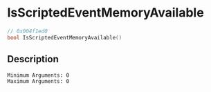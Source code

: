 # IsScriptedEventMemoryAvailable
```c
// 0x004f1ed0
bool IsScriptedEventMemoryAvailable()
```
## Description
```
Minimum Arguments: 0
Maximum Arguments: 0
```
